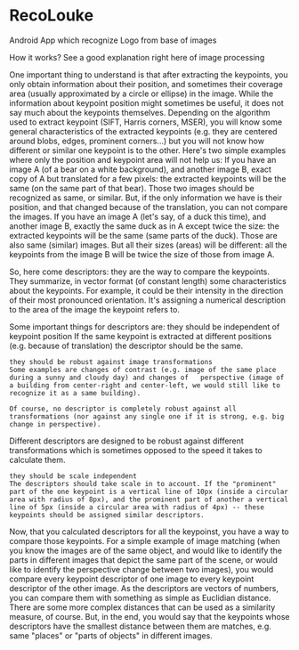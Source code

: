 # RecoLouke
Android App which recognize Logo from base of images

How it works? See a good explanation right here of image processing

  One important thing to understand is that after extracting the keypoints, you only obtain information about their position, and sometimes their coverage area (usually approximated by a circle or ellipse) in the image. While the information about keypoint position might sometimes be useful, it does not say much about the keypoints themselves.
  Depending on the algorithm used to extract keypoint (SIFT, Harris corners, MSER), you will know some general characteristics of the extracted keypoints (e.g. they are centered around blobs, edges, prominent corners...) but you will not know how different or similar one keypoint is to the other.
  Here's two simple examples where only the position and keypoint area will not help us:
  If you have an image A (of a bear on a white background), and another image B, exact copy of A but translated for a few pixels: the extracted keypoints will be the same (on the same part of that bear). Those two images should be recognized as same, or similar.
  But, if the only information we have is their position, and that changed because of the translation, you can not compare the images.
  If you have an image A (let's say, of a duck this time), and another image B, exactly the same duck as in A except twice the size: the extracted keypoints will be the same (same parts of the duck). Those are also same (similar) images.
  But all their sizes (areas) will be different: all the keypoints from the image B will be twice the size of those from image A.

So, here come descriptors: they are the way to compare the keypoints. They summarize, in vector format (of constant length) some characteristics about the keypoints. For example, it could be their intensity in the direction of their most pronounced orientation. It's assigning a numerical description to the area of the image the keypoint refers to.

  Some important things for descriptors are:
    they should be independent of keypoint position
    If the same keypoint is extracted at different positions (e.g. because of translation) the descriptor should be the same.

    they should be robust against image transformations
    Some examples are changes of contrast (e.g. image of the same place during a sunny and cloudy day) and changes of   perspective (image of a building from center-right and center-left, we would still like to recognize it as a same building).

    Of course, no descriptor is completely robust against all transformations (nor against any single one if it is strong, e.g. big change in perspective).

  Different descriptors are designed to be robust against different transformations which is sometimes opposed to the speed it takes to calculate them.

    they should be scale independent
    The descriptors should take scale in to account. If the "prominent" part of the one keypoint is a vertical line of 10px (inside a circular area with radius of 8px), and the prominent part of another a vertical line of 5px (inside a circular area with radius of 4px) -- these keypoints should be assigned similar descriptors.

  Now, that you calculated descriptors for all the keypoinst, you have a way to compare those keypoints. For a simple example of image matching (when you know the images are of the same object, and would like to identify the parts in different images that depict the same part of the scene, or would like to identify the perspective change between two images), you would compare every keypoint descriptor of one image to every keypoint descriptor of the other image. As the descriptors are vectors of numbers, you can compare them with something as simple as Euclidian distance. There are some more complex distances that can be used as a similarity measure, of course. But, in the end, you would say that the keypoints whose descriptors have the smallest distance between them are matches, e.g. same "places" or "parts of objects" in different images.
